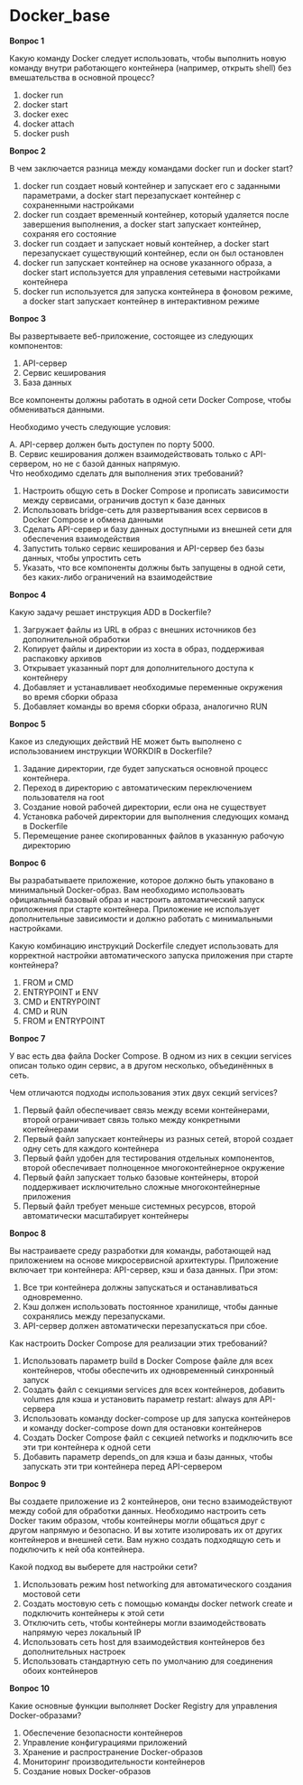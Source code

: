 # **Docker\_base**

**Вопрос 1**

Какую команду Docker следует использовать, чтобы выполнить новую команду внутри работающего контейнера (например, открыть shell) без вмешательства в основной процесс?

1. docker run  
2. docker start  
3. docker exec  
4. docker attach  
5. docker push

**Вопрос 2**

В чем заключается разница между командами docker run и docker start?

1. docker run создает новый контейнер и запускает его с заданными параметрами, а docker start перезапускает контейнер с сохраненными настройками  
2. docker run создает временный контейнер, который удаляется после завершения выполнения, а docker start запускает контейнер, сохраняя его состояние  
3. docker run создает и запускает новый контейнер, а docker start перезапускает существующий контейнер, если он был остановлен  
4. docker run запускает контейнер на основе указанного образа, а docker start используется для управления сетевыми настройками контейнера  
5. docker run используется для запуска контейнера в фоновом режиме, а docker start запускает контейнер в интерактивном режиме

**Вопрос 3**

Вы развертываете веб\-приложение, состоящее из следующих компонентов:

1. API-сервер  
2. Сервис кеширования  
3. База данных

Все компоненты должны работать в одной сети Docker Compose, чтобы обмениваться данными.

Необходимо учесть следующие условия:

А. API-сервер должен быть доступен по порту 5000\.  
В. Сервис кеширования должен взаимодействовать только с API-сервером, но не с базой данных напрямую.  
Что необходимо сделать для выполнения этих требований?

1. Настроить общую сеть в Docker Compose и прописать зависимости между сервисами, ограничив доступ к базе данных  
2. Использовать bridge-сеть для развертывания всех сервисов в Docker Compose и обмена данными  
3. Сделать API-сервер и базу данных доступными из внешней сети для обеспечения взаимодействия  
4. Запустить только сервис кеширования и API-сервер без базы данных, чтобы упростить сеть  
5. Указать, что все компоненты должны быть запущены в одной сети, без каких-либо ограничений на взаимодействие

**Вопрос 4**

Какую задачу решает инструкция ADD в Dockerfile?

1. Загружает файлы из URL в образ с внешних источников без дополнительной обработки  
2. Копирует файлы и директории из хоста в образ, поддерживая распаковку архивов  
3. Открывает указанный порт для дополнительного доступа к контейнеру  
4. Добавляет и устанавливает необходимые переменные окружения во время сборки образа  
5. Добавляет команды во время сборки образа, аналогично RUN

**Вопрос 5**

Какое из следующих действий НЕ может быть выполнено с использованием инструкции WORKDIR в Dockerfile?

1. Задание директории, где будет запускаться основной процесс контейнера.  
2. Переход в директорию с автоматическим переключением пользователя на root  
3. Создание новой рабочей директории, если она не существует  
4. Установка рабочей директории для выполнения следующих команд в Dockerfile  
5. Перемещение ранее скопированных файлов в указанную рабочую директорию

**Вопрос 6**

Вы разрабатываете приложение, которое должно быть упаковано в минимальный Docker-образ. Вам необходимо использовать официальный базовый образ и настроить автоматический запуск приложения при старте контейнера. Приложение не использует дополнительные зависимости и должно работать с минимальными настройками.

Какую комбинацию инструкций Dockerfile следует использовать для корректной настройки автоматического запуска приложения при старте контейнера?

1. FROM и CMD  
2. ENTRYPOINT и ENV  
3. CMD и ENTRYPOINT  
4. CMD и RUN  
5. FROM и ENTRYPOINT

**Вопрос 7**

У вас есть два файла Docker Compose. В одном из них в секции services описан только один сервис, а в другом несколько, объединённых в сеть.

Чем отличаются подходы использования этих двух секций services?

1. Первый файл обеспечивает связь между всеми контейнерами, второй ограничивает связь только между конкретными контейнерами  
2. Первый файл запускает контейнеры из разных сетей, второй создает одну сеть для каждого контейнера  
3. Первый файл удобен для тестирования отдельных компонентов, второй обеспечивает полноценное многоконтейнерное окружение  
4. Первый файл запускает только базовые контейнеры, второй поддерживает исключительно сложные многоконтейнерные приложения  
5. Первый файл требует меньше системных ресурсов, второй автоматически масштабирует контейнеры

**Вопрос 8**

Вы настраиваете среду разработки для команды, работающей над приложением на основе микросервисной архитектуры. Приложение включает три контейнера: API-сервер, кэш и база данных. При этом:

1. Все три контейнера должны запускаться и останавливаться одновременно.  
2. Кэш должен использовать постоянное хранилище, чтобы данные сохранялись между перезапусками.  
3. API-сервер должен автоматически перезапускаться при сбое.

Как настроить Docker Compose для реализации этих требований?

1. Использовать параметр build в Docker Compose файле для всех контейнеров, чтобы обеспечить их одновременный синхронный запуск  
2. Создать файл с секциями services для всех контейнеров, добавить volumes для кэша и установить параметр restart: always для API-сервера  
3. Использовать команду docker-compose up для запуска контейнеров и команду docker-compose down для остановки контейнеров  
4. Создать Docker Compose файл с секцией networks и подключить все эти три контейнера к одной сети  
5. Добавить параметр depends\_on для кэша и базы данных, чтобы запускать эти три контейнера перед API-сервером

**Вопрос 9**

Вы создаете приложение из 2 контейнеров, они тесно взаимодействуют между собой для обработки данных. Необходимо настроить сеть Docker таким образом, чтобы контейнеры могли общаться друг с другом напрямую и безопасно. И вы хотите изолировать их от других контейнеров и внешней сети. Вам нужно создать подходящую сеть и подключить к ней оба контейнера.

Какой подход вы выберете для настройки сети?

1. Использовать режим host networking для автоматического создания мостовой сети  
2. Создать мостовую сеть с помощью команды docker network create и подключить контейнеры к этой сети  
3. Отключить сеть, чтобы контейнеры могли взаимодействовать напрямую через локальный IP  
4. Использовать сеть host для взаимодействия контейнеров без дополнительных настроек  
5. Использовать стандартную сеть по умолчанию для соединения обоих контейнеров

**Вопрос 10**

Какие основные функции выполняет Docker Registry для управления Docker-образами?

1. Обеспечение безопасности контейнеров  
2. Управление конфигурациями приложений  
3. Хранение и распространение Docker-образов  
4. Мониторинг производительности контейнеров  
5. Создание новых Docker-образов